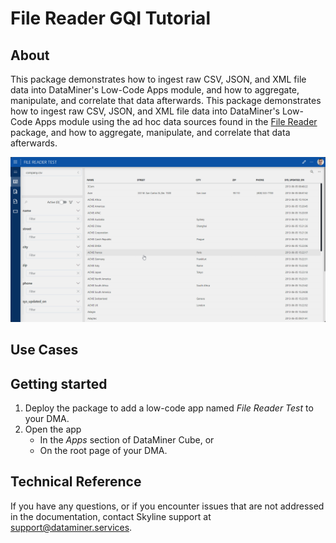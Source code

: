 # File Reader GQI Tutorial

## About

This package demonstrates how to ingest raw CSV, JSON, and XML file data into DataMiner's Low-Code Apps module, and how to aggregate, manipulate, and correlate that data afterwards.
This package demonstrates how to ingest raw CSV, JSON, and XML file data into DataMiner's Low-Code Apps module using the ad hoc data sources found in the [File Reader](https://catalog.dataminer.services/details/0d9b64f3-81d0-46e6-bd3f-5fced5339103) package, and how to aggregate, manipulate, and correlate that data afterwards.

![Demo](./Images/Demo.gif)

## Use Cases
## Getting started

1. Deploy the package to add a low-code app named *File Reader Test* to your DMA.
1. Open the app
   - In the *Apps* section of DataMiner Cube, or
   - On the root page of your DMA.
## Technical Reference
If you have any questions, or if you encounter issues that are not addressed in the documentation, contact Skyline support at <support@dataminer.services>.